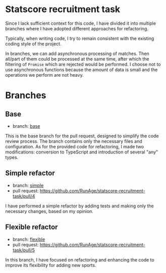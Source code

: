 # Statscore recruitment task

Since I lack sufficient context for this code, I have divided it into multiple branches where I have adopted different approaches for refactoring.

Typically, when writing code, I try to remain consistent with the existing coding style of the project.

In branches, we can add asynchronous processing of matches. Then all/part of them could be processed at the same time, after which the filtering of `Promise` which are rejected would be performed. I choose not to use asynchronous functions because the amount of data is small and the operations we perform are not heavy.

# Branches
## Base
- branch: [base](https://github.com/RunAge/statscore-recruitment-task/tree/base)  

This is the base branch for the pull request, designed to simplify the code review process. The branch contains only the necessary files and configuration. As for the provided code for refactoring, I made two modifications: conversion to TypeScript and introduction of several "any" types.

## Simple refactor
- branch: [simple](https://github.com/RunAge/statscore-recruitment-task/tree/simple)  
- pull request: https://github.com/RunAge/statscore-recruitment-task/pull/4  

I have performed a simple refactor by adding tests and making only the necessary changes, based on my opinion.

## Flexible refactor
- branch: [flexible](https://github.com/RunAge/statscore-recruitment-task/tree/flexible)  
- pull request: https://github.com/RunAge/statscore-recruitment-task/pull/5  

In this branch, I have focused on refactoring and enhancing the code to improve its flexibility for adding new sports.

